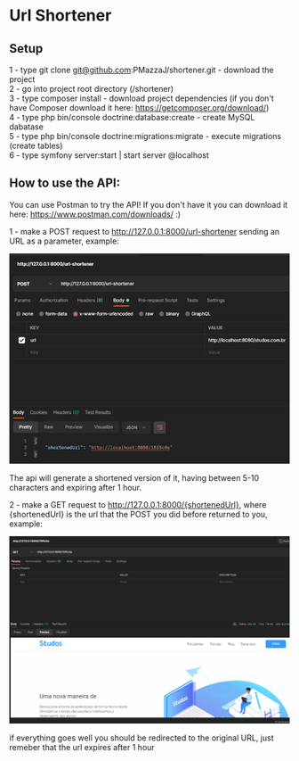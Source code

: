 # Url Shortener

## Setup

1 - type git clone git@github.com:PMazzaJ/shortener.git - download the project  
2 - go into project root directory (/shortener)  
3 - type composer install - download project dependencies (if you don't have Composer download it here: https://getcomposer.org/download/)  
4 - type php bin/console doctrine:database:create - create MySQL dabatase  
5 - type php bin/console doctrine:migrations:migrate - execute migrations (create tables)  
6 - type symfony server:start | start server @localhost  

## How to use the API:

You can use Postman to try the API! If you don't have it you can download it here: https://www.postman.com/downloads/ :)

1 - make a POST request to http://127.0.0.1:8000/url-shortener sending an URL as a parameter, example:

![](images/step1.png)

The api will generate a shortened version of it, having between 5-10 characters and expiring after 1 hour.

2 - make a GET request to http://127.0.0.1:8000/{shortenedUrl}, where {shortenedUrl} is the url that the POST you did before returned to you, example:

![](images/step2.png)

if everything goes well you should be redirected to the original URL, just remeber that the url expires after 1 hour
